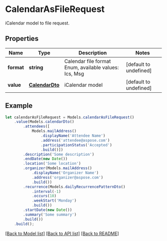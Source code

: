 # CalendarAsFileRequest

iCalendar model to file request.             

## Properties
Name | Type | Description | Notes
---- | ---- | ----------- | -----
**format** | **string** | Calendar file format Enum, available values: Ics, Msg | [default to undefined]
**value** | [**CalendarDto**](CalendarDto.md) | iCalendar model              | [default to undefined]


## Example
```typescript
let calendarAsFileRequest = Models.calendarAsFileRequest()
    .value(Models.calendarDto()
        .attendees([
            Models.mailAddress()
                .displayName('Attendee Name')
                .address('attendee@aspose.com')
                .participationStatus('Accepted')
                .build()])
        .description('Some description')
        .endDate(new Date())
        .location('Some location')
        .organizer(Models.mailAddress()
            .displayName('Organizer Name')
            .address('organizer@aspose.com')
            .build())
        .recurrence(Models.dailyRecurrencePatternDto()
            .interval(-1)
            .occurs(10)
            .weekStart('Monday')
            .build())
        .startDate(new Date())
        .summary('Some summary')
        .build())
    .build();
```


[[Back to Model list]](README.md#documentation-for-models) [[Back to API list]](README.md#documentation-for-api-endpoints) [[Back to README]](README.md)
